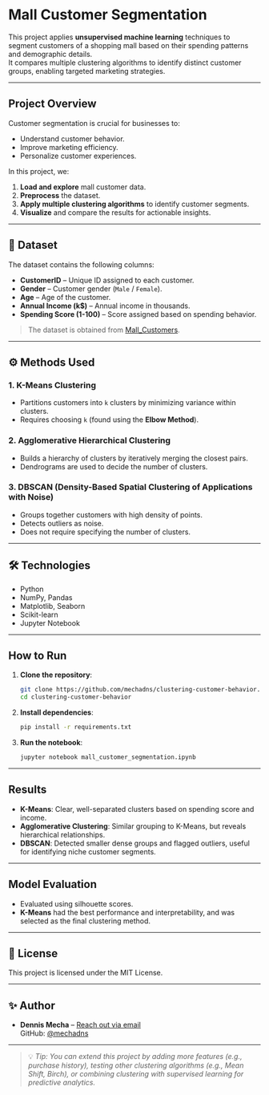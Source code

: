 # Mall Customer Segmentation

This project applies **unsupervised machine learning** techniques to segment customers of a shopping mall based on their spending patterns and demographic details.  
It compares multiple clustering algorithms to identify distinct customer groups, enabling targeted marketing strategies.

---

## Project Overview

Customer segmentation is crucial for businesses to:
- Understand customer behavior.
- Improve marketing efficiency.
- Personalize customer experiences.

In this project, we:
1. **Load and explore** mall customer data.
2. **Preprocess** the dataset.
3. **Apply multiple clustering algorithms** to identify customer segments.
4. **Visualize** and compare the results for actionable insights.

---

## 📂 Dataset

The dataset contains the following columns:
- **CustomerID** – Unique ID assigned to each customer.
- **Gender** – Customer gender (`Male` / `Female`).
- **Age** – Age of the customer.
- **Annual Income (k$)** – Annual income in thousands.
- **Spending Score (1-100)** – Score assigned based on spending behavior.

> The dataset is obtained from [Mall_Customers](https://www.kaggle.com/datasets/shwetabh123/mall-customers).
---

## ⚙️ Methods Used

### 1. **K-Means Clustering**
- Partitions customers into `k` clusters by minimizing variance within clusters.
- Requires choosing `k` (found using the **Elbow Method**).

### 2. **Agglomerative Hierarchical Clustering**
- Builds a hierarchy of clusters by iteratively merging the closest pairs.
- Dendrograms are used to decide the number of clusters.

### 3. **DBSCAN (Density-Based Spatial Clustering of Applications with Noise)**
- Groups together customers with high density of points.
- Detects outliers as noise.
- Does not require specifying the number of clusters.

---

## 🛠️ Technologies

- Python
- NumPy, Pandas
- Matplotlib, Seaborn
- Scikit-learn
- Jupyter Notebook

---

##  How to Run

1. **Clone the repository**:
   ```bash
   git clone https://github.com/mechadns/clustering-customer-behavior.git
   cd clustering-customer-behavior
   ```

2. **Install dependencies**:
   ```bash
   pip install -r requirements.txt
   ```

3. **Run the notebook**:
   ```bash
   jupyter notebook mall_customer_segmentation.ipynb
   ```

---

## Results

- **K-Means**: Clear, well-separated clusters based on spending score and income.
- **Agglomerative Clustering**: Similar grouping to K-Means, but reveals hierarchical relationships.
- **DBSCAN**: Detected smaller dense groups and flagged outliers, useful for identifying niche customer segments.

---

## Model Evaluation

- Evaluated using silhouette scores. 
- **K-Means** had the best performance and interpretability, and was selected as the final clustering method.
  
---

## 📜 License

This project is licensed under the MIT License.

---

## ✨ Author

- **Dennis Mecha** – [Reach out via email](mailto:dennismecha4.com)  
  GitHub: [@mechadns](https://github.com/mechadns)

---

> 💡 *Tip: You can extend this project by adding more features (e.g., purchase history), testing other clustering algorithms (e.g., Mean Shift, Birch), or combining clustering with supervised learning for predictive analytics.*
